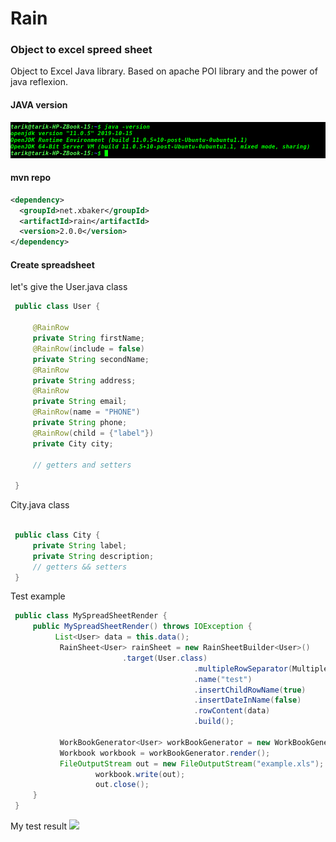 # Rain
### Object to excel spreed sheet

Object to Excel Java library.
Based on apache POI library and the power of java reflexion.

#### JAVA version

![GitHub Logo](java_version.png)

#### mvn repo
```xml
<dependency>
  <groupId>net.xbaker</groupId>
  <artifactId>rain</artifactId>
  <version>2.0.0</version>
</dependency>
```
#### Create spreadsheet 
let's give the User.java class
```java
 public class User {
 
     @RainRow
     private String firstName;
     @RainRow(include = false)
     private String secondName;
     @RainRow
     private String address;
     @RainRow
     private String email;
     @RainRow(name = "PHONE")
     private String phone;
     @RainRow(child = {"label"})
     private City city;
     
     // getters and setters
 
 }
```
City.java class
```java

 public class City {
     private String label;
     private String description;
     // getters && setters
 }
```    
Test example

```java
 public class MySpreadSheetRender {
     public MySpreadSheetRender() throws IOException {
          List<User> data = this.data();
           RainSheet<User> rainSheet = new RainSheetBuilder<User>()
                         .target(User.class)
                                         .multipleRowSeparator(MultipleRowSeparator.SPACE)
                                         .name("test")
                                         .insertChildRowName(true)
                                         .insertDateInName(false)
                                         .rowContent(data)
                                         .build();
         
           WorkBookGenerator<User> workBookGenerator = new WorkBookGenerator<>(rainSheet);
           Workbook workbook = workBookGenerator.render();
           FileOutputStream out = new FileOutputStream("example.xls");
                   workbook.write(out);
                   out.close();
     }
 }
```  
My test result
<img src="https://i.imgur.com/QjFE4aY.png"/>



